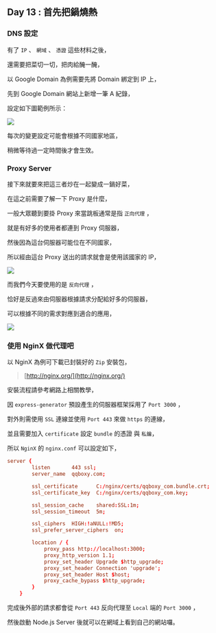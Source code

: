 ## Day 13 : 首先把鍋燒熱

### DNS 設定

有了 `IP` 、 `網域` 、 `憑證` 這些材料之後，

還需要把菜切一切，把肉給醃一醃，

以 Google Domain 為例需要先將 Domain 綁定到 IP 上，

先到 Google Domain 網站上新增一筆 A 紀錄，

設定如下圖範例所示：

![](https://i.imgur.com/ojtdhSb.png)

每次的變更設定可能會根據不同國家地區，

稍微等待過一定時間後才會生效。

### Proxy Server

接下來就要來把這三者炒在一起變成一鍋好菜，

在這之前需要了解一下 Proxy 是什麼，

一般大眾聽到要掛 Proxy 來當跳板通常是指 `正向代理` ，

就是有好多的使用者都連到 Proxy 伺服器，

然後因為這台伺服器可能位在不同國家，

所以經由這台 Proxy 送出的請求就會是使用該國家的 IP，

![](https://i.imgur.com/ihxemoR.jpg)

而我們今天要使用的是 `反向代理` ，

恰好是反過來由伺服器根據請求分配給好多的伺服器，

可以根據不同的需求對應到適合的應用，

![](https://i.imgur.com/pRLM1BH.jpg)

### 使用 NginX 做代理吧

以 NginX 為例可下載已封裝好的 `Zip` 安裝包，

> [http://nginx.org/](http://nginx.org/)

安裝流程請參考網路上相關教學，

因 `express-generator` 預設產生的伺服器框架採用了 `Port 3000` ，

對外則需使用 `SSL` 連線並使用 `Port 443` 來做 `https` 的連線，

並且需要加入 `certificate` 設定 `bundle` 的憑證 與 `私鑰`，

所以 `NginX` 的 `nginx.conf` 可以設定如下，

```conf
server {
        listen       443 ssl;
        server_name  qqboxy.com;

        ssl_certificate      C:/nginx/certs/qqboxy_com.bundle.crt;
        ssl_certificate_key  C:/nginx/certs/qqboxy_com.key;

        ssl_session_cache    shared:SSL:1m;
        ssl_session_timeout  5m;

        ssl_ciphers  HIGH:!aNULL:!MD5;
        ssl_prefer_server_ciphers  on;

        location / {
            proxy_pass http://localhost:3000;
            proxy_http_version 1.1;
            proxy_set_header Upgrade $http_upgrade;
            proxy_set_header Connection 'upgrade';
            proxy_set_header Host $host;
            proxy_cache_bypass $http_upgrade;
        }
    }
```

完成後外部的請求都會從 `Port 443` 反向代理至 `Local` 端的 `Port 3000` ，

然後啟動 Node.js Server 後就可以在網域上看到自己的網站囉。